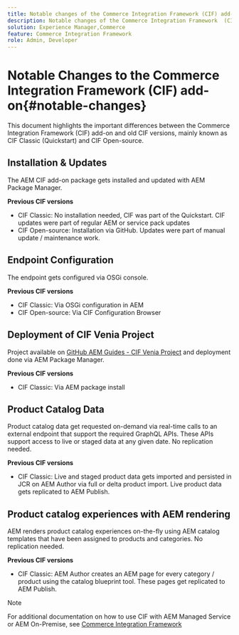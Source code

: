 ```yaml
---
title: Notable changes of the Commerce Integration Framework (CIF) add-on
description: Notable changes of the Commerce Integration Framework  (CIF) add-on compared to old CIF versions.
solution: Experience Manager,Commerce
feature: Commerce Integration Framework
role: Admin, Developer
---
```

# Notable Changes to the Commerce Integration Framework (CIF) add-on{#notable-changes}

This document highlights the important differences between the Commerce Integration Framework (CIF) add-on and old CIF versions, mainly known as CIF Classic (Quickstart) and CIF Open-source.

## Installation & Updates

The AEM CIF add-on package gets installed and updated with AEM Package Manager.

**Previous CIF versions**

* CIF Classic: No installation needed, CIF was part of the Quickstart. CIF updates were part of regular AEM or service pack updates
* CIF Open-source: Installation via GitHub. Updates were part of manual update / maintenance work.

## Endpoint Configuration

The endpoint gets configured via OSGi console.

**Previous CIF versions**

* CIF Classic: Via OSGi configuration in AEM
* CIF Open-source: Via CIF Configuration Browser

## Deployment of CIF Venia Project

Project available on [GitHub AEM Guides - CIF Venia Project](https://github.com/adobe/aem-cif-guides-venia) and deployment done via AEM Package Manager.

**Previous CIF versions**

* CIF Classic: Via AEM package install

## Product Catalog Data

Product catalog data get requested on-demand via real-time calls to an external endpoint that support the required GraphQL APIs. These APIs support access to live or staged data at any given date. No replication needed.

**Previous CIF versions**

* CIF Classic: Live and staged product data gets imported and persisted in JCR on AEM Author via full or delta product import. Live product data gets replicated to AEM Publish.

## Product catalog experiences with AEM rendering

AEM renders product catalog experiences on-the-fly using AEM catalog templates that have been assigned to products and categories. No replication needed.

**Previous CIF versions**

* CIF Classic: AEM Author creates an AEM page for every category / product using the catalog blueprint tool. These pages get replicated to AEM Publish.

>[!NOTE]
>
>For additional documentation on how to use CIF with AEM Managed Service or AEM On-Premise, see [Commerce Integration Framework](https://www.adobe.io/apis/experiencecloud/commerce-integration-framework/getting-started.html)

